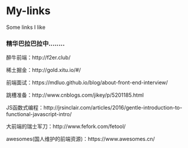 # My-links
Some links I like

<section>
<h3>精华巴拉巴拉中........</h3>
<p>醉牛前端：http://f2er.club/
<p>稀土掘金：http://gold.xitu.io/#/
<p>前端面试：https://mdluo.github.io/blog/about-front-end-interview/
<p>跳槽准备：http://www.cnblogs.com/jikey/p/5201185.html
<p>JS函数式编程：http://jrsinclair.com/articles/2016/gentle-introduction-to-functional-javascript-intro/
<p>大前端的瑞士军刀：http://www.fefork.com/fetool/
<p>awesomes(国人维护的前端资源)：https://www.awesomes.cn/</p>
<section>
